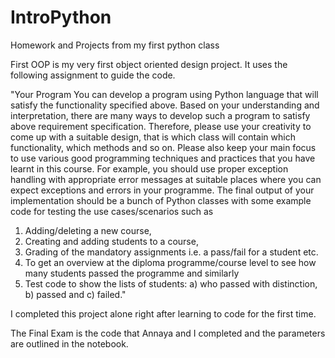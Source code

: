 # IntroPython
Homework and Projects from my first python class

First OOP is my very first object oriented design project. It uses the following assignment to guide the code.

"Your Program
You can develop a program using Python language that will satisfy the functionality specified above. Based
on your understanding and interpretation, there are many ways to develop such a program to satisfy above
requirement specification. Therefore, please use your creativity to come up with a suitable design, that is
which class will contain which functionality, which methods and so on. Please also keep your main focus to
use various good programming techniques and practices that you have learnt in this course. For example,
you should use proper exception handling with appropriate error messages at suitable places where you
can expect exceptions and errors in your programme. The final output of your implementation should be
a bunch of Python classes with some example code for testing the use cases/scenarios such as
1. Adding/deleting a new course,
2. Creating and adding students to a course,
3. Grading of the mandatory assignments i.e. a pass/fail for a student etc.
4. To get an overview at the diploma programme/course level to see how many students passed the
programme and similarly
5. Test code to show the lists of students: a) who passed with distinction, b) passed and c) failed."

I completed this project alone right after learning to code for the first time. 


The Final Exam is the code that Annaya and I completed and the parameters are outlined in the notebook. 
